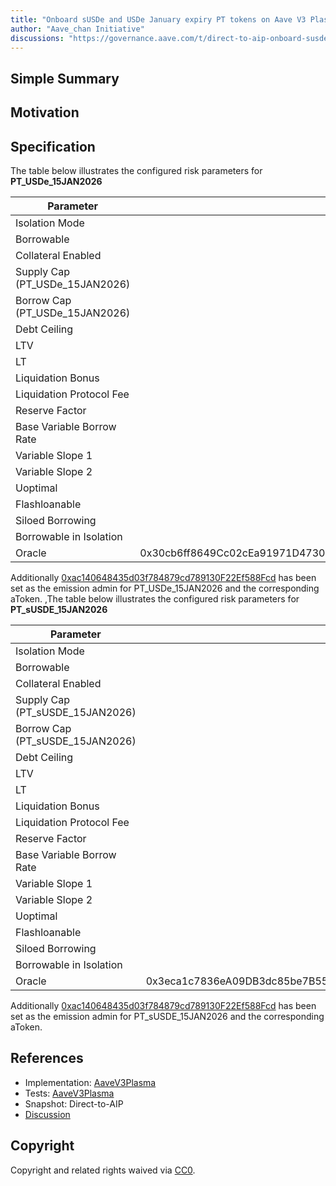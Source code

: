 ```yaml
---
title: "Onboard sUSDe and USDe January expiry PT tokens on Aave V3 Plasma Instance"
author: "Aave_chan Initiative"
discussions: "https://governance.aave.com/t/direct-to-aip-onboard-susde-and-usde-january-expiry-pt-tokens-on-aave-v3-plasma-instance/23196"
---
```


## Simple Summary

## Motivation

## Specification

The table below illustrates the configured risk parameters for **PT_USDe_15JAN2026**

| Parameter                      |                                      Value |
| ------------------------------ | -----------------------------------------: |
| Isolation Mode                 |                                      false |
| Borrowable                     |                                   DISABLED |
| Collateral Enabled             |                                       true |
| Supply Cap (PT_USDe_15JAN2026) |                                200,000,000 |
| Borrow Cap (PT_USDe_15JAN2026) |                                          1 |
| Debt Ceiling                   |                                      USD 0 |
| LTV                            |                                     0.05 % |
| LT                             |                                      0.1 % |
| Liquidation Bonus              |                                      7.5 % |
| Liquidation Protocol Fee       |                                       10 % |
| Reserve Factor                 |                                       45 % |
| Base Variable Borrow Rate      |                                        0 % |
| Variable Slope 1               |                                       10 % |
| Variable Slope 2               |                                      300 % |
| Uoptimal                       |                                       45 % |
| Flashloanable                  |                                    ENABLED |
| Siloed Borrowing               |                                   DISABLED |
| Borrowable in Isolation        |                                   DISABLED |
| Oracle                         | 0x30cb6ff8649Cc02cEa91971D4730EebeD5A8D2F1 |

Additionally [0xac140648435d03f784879cd789130F22Ef588Fcd](https://plasmascan.to/address/0xac140648435d03f784879cd789130F22Ef588Fcd) has been set as the emission admin for PT_USDe_15JAN2026 and the corresponding aToken.
,The table below illustrates the configured risk parameters for **PT_sUSDE_15JAN2026**

| Parameter                       |                                      Value |
| ------------------------------- | -----------------------------------------: |
| Isolation Mode                  |                                      false |
| Borrowable                      |                                   DISABLED |
| Collateral Enabled              |                                       true |
| Supply Cap (PT_sUSDE_15JAN2026) |                                200,000,000 |
| Borrow Cap (PT_sUSDE_15JAN2026) |                                          1 |
| Debt Ceiling                    |                                      USD 0 |
| LTV                             |                                     0.05 % |
| LT                              |                                      0.1 % |
| Liquidation Bonus               |                                      7.5 % |
| Liquidation Protocol Fee        |                                       10 % |
| Reserve Factor                  |                                       45 % |
| Base Variable Borrow Rate       |                                        0 % |
| Variable Slope 1                |                                       10 % |
| Variable Slope 2                |                                      300 % |
| Uoptimal                        |                                       45 % |
| Flashloanable                   |                                    ENABLED |
| Siloed Borrowing                |                                   DISABLED |
| Borrowable in Isolation         |                                   DISABLED |
| Oracle                          | 0x3eca1c7836eA09DB3dc85be7B5526Ce80E2609a1 |

Additionally [0xac140648435d03f784879cd789130F22Ef588Fcd](https://plasmascan.to/address/0xac140648435d03f784879cd789130F22Ef588Fcd) has been set as the emission admin for PT_sUSDE_15JAN2026 and the corresponding aToken.

## References

- Implementation: [AaveV3Plasma](https://github.com/bgd-labs/aave-proposals-v3/blob/main/src/20251007_AaveV3Plasma_OnboardSUSDeAndUSDeJanuaryExpiryPTTokensOnAaveV3PlasmaInstance/AaveV3Plasma_OnboardSUSDeAndUSDeJanuaryExpiryPTTokensOnAaveV3PlasmaInstance_20251007.sol)
- Tests: [AaveV3Plasma](https://github.com/bgd-labs/aave-proposals-v3/blob/main/src/20251007_AaveV3Plasma_OnboardSUSDeAndUSDeJanuaryExpiryPTTokensOnAaveV3PlasmaInstance/AaveV3Plasma_OnboardSUSDeAndUSDeJanuaryExpiryPTTokensOnAaveV3PlasmaInstance_20251007.t.sol)
- Snapshot: Direct-to-AIP
- [Discussion](https://governance.aave.com/t/direct-to-aip-onboard-susde-and-usde-january-expiry-pt-tokens-on-aave-v3-plasma-instance/23196)

## Copyright

Copyright and related rights waived via [CC0](https://creativecommons.org/publicdomain/zero/1.0/).
